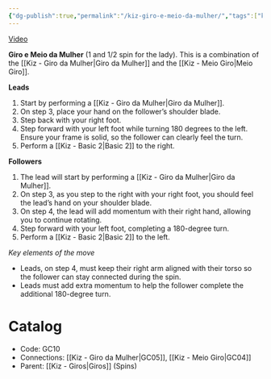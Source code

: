 ```yaml
---
{"dg-publish":true,"permalink":"/kiz-giro-e-meio-da-mulher/","tags":["kizomba/step"],"created":"2024-10-03T13:33:29.962-04:00","updated":"2025-06-05T09:17:11.170-04:00"}
---
```



[Video](https://youtu.be/-J8PvLnFr_Q)

**Giro e Meio da Mulher** (1 and 1/2 spin for the lady). This is a combination of the [[Kiz - Giro da Mulher\|Giro da Mulher]] and the [[Kiz - Meio Giro\|Meio Giro]].

**Leads**
1. Start by performing a [[Kiz - Giro da Mulher\|Giro da Mulher]].
2. On step 3, place your hand on the follower’s shoulder blade.
3. Step back with your right foot.
4. Step forward with your left foot while turning 180 degrees to the left. Ensure your frame is solid, so the follower can clearly feel the turn.
5. Perform a [[Kiz - Basic 2\|Basic 2]] to the right.

**Followers**
1. The lead will start by performing a [[Kiz - Giro da Mulher\|Giro da Mulher]].
2. On step 3, as you step to the right with your right foot, you should feel the lead’s hand on your shoulder blade.
3. On step 4, the lead will add momentum with their right hand, allowing you to continue rotating.
4. Step forward with your left foot, completing a 180-degree turn.
5. Perform a [[Kiz - Basic 2\|Basic 2]] to the left.

*Key elements of the move*
- Leads, on step 4, must keep their right arm aligned with their torso so the follower can stay connected during the spin.
- Leads must add extra momentum to help the follower complete the additional 180-degree turn.

# Catalog

- Code: GC10
- Connections: [[Kiz - Giro da Mulher\|GC05]], [[Kiz - Meio Giro\|GC04]]
- Parent: [[Kiz - Giros\|Giros]] (Spins)
